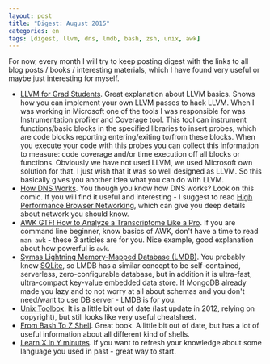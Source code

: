 ```yaml
---
layout: post
title: "Digest: August 2015"
categories: en
tags: [digest, llvm, dns, lmdb, bash, zsh, unix, awk]
---
```


For now, every month I will try to keep posting digest with the links to all
blog posts / books / interesting materials, which I have found very useful
or maybe just interesting for myself.

- [LLVM for Grad Students](http://adriansampson.net/blog/llvm.html). Great
    explanation about LLVM basics. Shows how you can implement your own LLVM
    passes to hack LLVM. When I was working in Microsoft one of the tools I was
    responsible for was Instrumentation profiler and Coverage tool. This tool
    can instrument functions/basic blocks in the specified libraries to insert
    probes, which are code blocks reporting entering/exiting to/from these blocks.
    When you execute your code with this probes you can collect this information
    to measure: code coverage and/or time execution off all blocks or functions.
    Obviously we have not used LLVM, we used Microsoft own solution for that.
    I just wish that it was so well designed as LLVM. So this basically gives
    you another idea what you can do with LLVM.
- [How DNS Works](https://howdns.works). You though you know how DNS works?
    Look on this comic. If you will find it useful and interesting - I suggest
    to read [High Performance Browser Networking](http://chimera.labs.oreilly.com/books/1230000000545),
    which can give you deep details about network you should know.
- [AWK GTF! How to Analyze a Transcriptome Like a Pro](http://reasoniamhere.com/2013/09/16/awk-gtf-how-to-analyze-a-transcriptome-like-a-pro-part-1/).
    If you are command line beginner, know basics of AWK, don't have a time to
    read `man awk` - these 3 articles are for you. Nice example, good explanation
    about how powerful is `awk`.
- [Symas Lightning Memory-Mapped Database (LMDB)](http://symas.com/mdb/).
    You probably know [SQLite](https://www.sqlite.org), so LMDB has a similar
    concept to be self-contained, serverless, zero-configurable database, but
    in addition it is ultra-fast, ultra-compact key-value embedded data store.
    If MongoDB already made you lazy and to not worry at all about schemas and
    you don't need/want to use DB server - LMDB is for you.
- [Unix Toolbox](http://cb.vu/unixtoolbox.xhtml). It is a little bit out of date
    (last update in 2012, relying on copyright), but still looks like very
    useful cheatsheet.
- [From Bash To Z Shell](http://www.bash2zsh.com). Great book. A little bit out
    of date, but has a lot of useful information about all different kind of shells.
- [Learn X in Y minutes](http://learnxinyminutes.com). If you want to refresh
    your knowledge about some language you used in past - great way to start.
